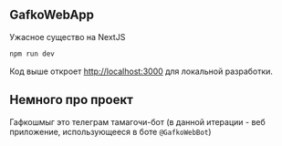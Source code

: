 ## GafkoWebApp

Ужасное существо на NextJS

```bash
npm run dev
```

Код выше откроет [http://localhost:3000](http://localhost:3000) для локальной разработки.

## Немного про проект

Гафкошмыг это телеграм тамагочи-бот (в данной итерации - веб приложение, использующееся в боте ```@GafkoWebBot```)
